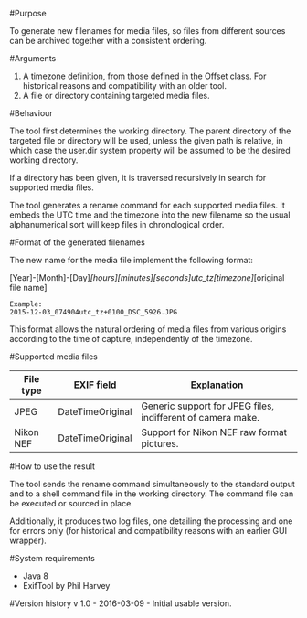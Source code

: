 #Purpose

To generate new filenames for media files, so files from different sources can be archived together with a consistent ordering.

#Arguments

1. A timezone definition, from those defined in the Offset class. For historical reasons and compatibility with an older tool.
2. A file or directory containing targeted media files.

#Behaviour

The tool first determines the working directory. The parent directory of the targeted file or directory will be used, unless the given path is relative, in which case the user.dir system property will be assumed to be the desired working directory.

If a directory has been given, it is traversed recursively in search for supported media files.

The tool generates a rename command for each supported media files. It embeds the UTC time and the timezone into the new filename so the usual alphanumerical sort will keep files in chronological order.

#Format of the generated filenames

The new name for the media file implement the following format:


[Year]-[Month]-[Day]_[hours][minutes][seconds]utc_tz[timezone]_[original file name]

````
Example:
2015-12-03_074904utc_tz+0100_DSC_5926.JPG
````

This format allows the natural ordering of media files from various origins according to the time of capture, independently of the timezone.

#Supported media files

| File type       | EXIF field            | Explanation                                                 |
| --------------- | --------------------- | ----------------------------------------------------------- |
| JPEG            | DateTimeOriginal      | Generic support for JPEG files, indifferent of camera make. |
| Nikon NEF       | DateTimeOriginal      | Support for Nikon NEF raw format pictures.                  |

#How to use the result

The tool sends the rename command simultaneously to the standard output and to a shell command file in the working directory. The command file can be executed or sourced in place.

Additionally, it produces two log files, one detailing the processing and one for errors only (for historical and compatibility reasons with an earlier GUI wrapper).

#System requirements

* Java 8
* ExifTool by Phil Harvey

#Version history
v 1.0 - 2016-03-09 - Initial usable version.
